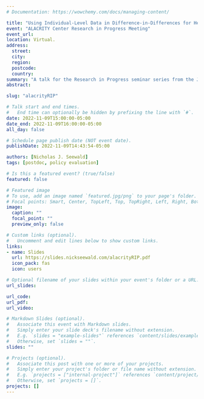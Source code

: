 ```yaml
---
# Documentation: https://wowchemy.com/docs/managing-content/

title: "Using Individual-Level Data in Difference-in-Differences for Health Policy and Service Evaluation"
event: "ALACRITY Center Research in Progress Meeting"
event_url:
location: Virtual.
address:
  street:
  city:
  region:
  postcode:
  country:
summary: "A talk for the Research in Progress seminar series from the Johns Hopkins ALACRITY Center for Health and Longeivty in Mental Illness. I provide an overview of difference-in-differences (DiD), highlight a challenge (and solution) that arises when using individual-level data in DiD analyses, and offer guidance on when and how individual-level data is useful."
abstract:

slug: "alacrityRIP"

# Talk start and end times.
#   End time can optionally be hidden by prefixing the line with `#`.
date: 2022-11-09T15:00:00-05:00
date_end: 2022-11-09T16:00:00-05:00
all_day: false

# Schedule page publish date (NOT event date).
publishDate: 2022-11-09T14:43:54-05:00

authors: [Nicholas J. Seewald]
tags: [postdoc, policy evaluation]

# Is this a featured event? (true/false)
featured: false

# Featured image
# To use, add an image named `featured.jpg/png` to your page's folder. 
# Focal points: Smart, Center, TopLeft, Top, TopRight, Left, Right, BottomLeft, Bottom, BottomRight.
image:
  caption: ""
  focal_point: ""
  preview_only: false

# Custom links (optional).
#   Uncomment and edit lines below to show custom links.
links:
- name: Slides
  url: https://slides.nickseewald.com/alacrityRIP.pdf
  icon_pack: fas
  icon: users

# Optional filename of your slides within your event's folder or a URL.
url_slides:

url_code:
url_pdf:
url_video:

# Markdown Slides (optional).
#   Associate this event with Markdown slides.
#   Simply enter your slide deck's filename without extension.
#   E.g. `slides = "example-slides"` references `content/slides/example-slides.md`.
#   Otherwise, set `slides = ""`.
slides: ""

# Projects (optional).
#   Associate this post with one or more of your projects.
#   Simply enter your project's folder or file name without extension.
#   E.g. `projects = ["internal-project"]` references `content/project/deep-learning/index.md`.
#   Otherwise, set `projects = []`.
projects: []
---
```

